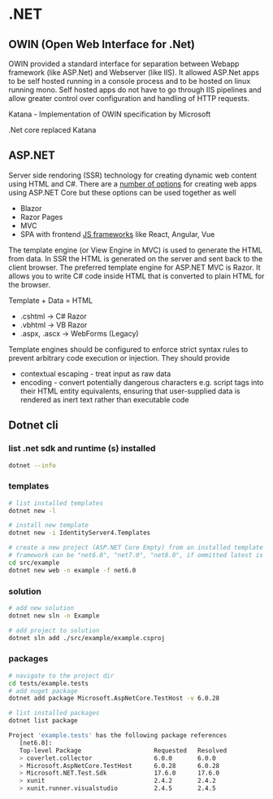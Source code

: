 # .NET

## OWIN (Open Web Interface for .Net)

OWIN provided a standard interface for separation between Webapp framework (like ASP.Net) and Webserver (like IIS). It allowed ASP.Net apps to be self hosted running in a console process and to be hosted on linux running mono. Self hosted apps do not have to go through IIS pipelines and allow greater control over configuration and handling of HTTP requests.

Katana - Implementation of OWIN specification by Microsoft

.Net core replaced Katana

## ASP.NET

Server side rendoring (SSR) technology for creating dynamic web content using HTML and C#. There are a [number of options](https://learn.microsoft.com/en-us/aspnet/core/tutorials/choose-web-ui?view=aspnetcore-8.0) for creating web apps using ASP.NET Core but these options can be used together as well

* Blazor
* Razor Pages
* MVC
* SPA with frontend [JS frameworks](../Tools/Javascript%20Frameworks.md) like React, Angular, Vue

The template engine (or View Engine in MVC) is used to generate the HTML from data. In SSR the HTML is generated on the server and sent back to the client browser. The preferred template engine for ASP.NET MVC is Razor. It allows you to write C# code inside HTML that is converted to plain HTML for the browser.

Template + Data = HTML
* .cshtml -> C# Razor 
* .vbhtml -> VB Razor
* .aspx, .ascx -> WebForms (Legacy)

Template engines should be configured to enforce strict syntax rules to prevent arbitrary code execution or injection. They should provide 
* contextual escaping - treat input as raw data
* encoding - convert potentially dangerous characters e.g. script tags into their HTML entity equivalents, ensuring that user-supplied data is rendered as inert text rather than executable code

## Dotnet cli

### list .net sdk and runtime (s) installed

```sh
dotnet --info
```

### templates

```sh
# list installed templates
dotnet new -l

# install new template
dotnet new -i IdentityServer4.Templates

# create a new project (ASP.NET Core Empty) from an installed template
# framework can be "net6.0", "net7.0", "net8.0", if ommitted latest is used be default
cd src/example
dotnet new web -n example -f net6.0
```

### solution

```sh
# add new solution
dotnet new sln -n Example

# add project to solution
dotnet sln add ./src/example/example.csproj
```

### packages
```sh
# navigate to the project dir
cd tests/example.tests
# add nuget package
dotnet add package Microsoft.AspNetCore.TestHost -v 6.0.28

# list installed packages
dotnet list package

Project 'example.tests' has the following package references
   [net6.0]: 
   Top-level Package                    Requested   Resolved
   > coverlet.collector                 6.0.0       6.0.0   
   > Microsoft.AspNetCore.TestHost      6.0.28      6.0.28  
   > Microsoft.NET.Test.Sdk             17.6.0      17.6.0  
   > xunit                              2.4.2       2.4.2   
   > xunit.runner.visualstudio          2.4.5       2.4.5  
```
